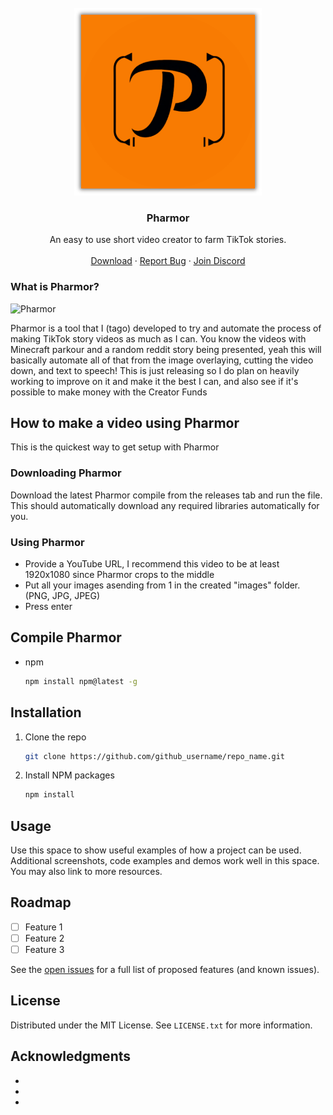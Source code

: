 <br />
<div align="center">
  <a href="https://github.com/t-a-g-o/pharmor">
    <img src="logo.png" alt="Logo" width="300" height="300">
  </a>

<h3 align="center">Pharmor</h3>

  <p align="center">
    An easy to use short video creator to farm TikTok stories.
    <br />
    <br />
    <a href="https://github.com/t-a-g-o/pharmor/releases">Download</a>
    ·
    <a href="https://github.com/t-a-g-o/pharmor/issues">Report Bug</a>
    ·
    <a href="https://tago.works/discord">Join Discord</a>
  </p>
</div>

### What is Pharmor?

 ![Pharmor]([https://github.com/t-a-g-o/pharmor//showcase.png](https://github.com/t-a-g-o/pharmor/blob/ba93865ed3764a81b0bbfb1bb32de45c4303acda/showcase.png))

Pharmor is a tool that I (tago) developed to try and automate the process of making TikTok story videos as much as I can. You know the videos with Minecraft parkour and a random reddit story being
presented, yeah this will basically automate all of that from the image overlaying, cutting the video down, and text to speech!
This is just releasing so I do plan on heavily working to improve on it and make it the best I can, and also see if it's possible to make money with the Creator Funds

## How to make a video using Pharmor
This is the quickest way to get setup with Pharmor
### Downloading Pharmor
Download the latest Pharmor compile from the releases tab and run the file.
This should automatically download any required libraries automatically for you.
### Using Pharmor
* Provide a YouTube URL, I recommend this video to be at least 1920x1080 since Pharmor crops to the middle
* Put all your images asending from 1 in the created "images" folder. (PNG, JPG, JPEG)
* Press enter



## Compile Pharmor

* npm
  ```sh
  npm install npm@latest -g
  ```

## Installation

1. Clone the repo
   ```sh
   git clone https://github.com/github_username/repo_name.git
   ```
2. Install NPM packages
   ```sh
   npm install
   ```
   
## Usage

Use this space to show useful examples of how a project can be used. Additional screenshots, code examples and demos work well in this space. You may also link to more resources.

## Roadmap

- [ ] Feature 1
- [ ] Feature 2
- [ ] Feature 3

See the [open issues](https://github.com/t-a-g-o/pharmor/issues) for a full list of proposed features (and known issues).


## License

Distributed under the MIT License. See `LICENSE.txt` for more information.

## Acknowledgments

* []()
* []()
* []()
